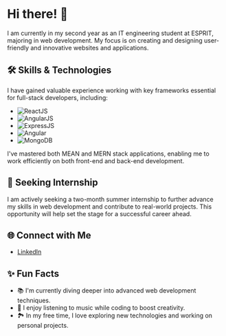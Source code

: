 # Hi there! 👋

I am currently in my second year as an IT engineering student at ESPRIT, majoring in web development. My focus is on creating and designing user-friendly and innovative websites and applications. 

## 🛠️ Skills & Technologies

I have gained valuable experience working with key frameworks essential for full-stack developers, including:
- <img src="https://img.shields.io/badge/-ReactJS-61DAFB?logo=react&logoColor=white&style=for-the-badge&labelColor=black&logoWidth=20" alt="ReactJS">
- <img src="https://img.shields.io/badge/-AngularJS-DD0031?logo=angular&logoColor=white&style=for-the-badge&labelColor=black&logoWidth=20" alt="AngularJS">
- <img src="https://img.shields.io/badge/-ExpressJS-000000?logo=express&logoColor=white&style=for-the-badge&labelColor=black&logoWidth=20" alt="ExpressJS">
- <img src="https://img.shields.io/badge/-Angular-DD0031?logo=angular&logoColor=white&style=for-the-badge&labelColor=black&logoWidth=20" alt="Angular">
- <img src="https://img.shields.io/badge/-MongoDB-47A248?logo=mongodb&logoColor=white&style=for-the-badge&labelColor=black&logoWidth=20" alt="MongoDB">

I've mastered both MEAN and MERN stack applications, enabling me to work efficiently on both front-end and back-end development.

## 🚀 Seeking Internship

I am actively seeking a two-month summer internship to further advance my skills in web development and contribute to real-world projects. This opportunity will help set the stage for a successful career ahead.

## 🌐 Connect with Me

- [LinkedIn]([https://www.linkedin.com/in/yourlinkedin](https://www.linkedin.com/in/samar-rebhi/))


## ✨ Fun Facts

- 📚 I'm currently diving deeper into advanced web development techniques.
- 🎵 I enjoy listening to music while coding to boost creativity.
- 🏞️ In my free time, I love exploring new technologies and working on personal projects.
